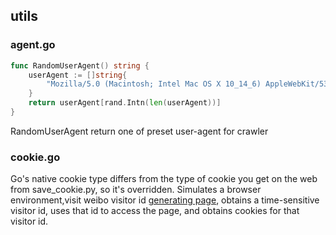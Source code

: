 ## utils

### agent.go

```go
func RandomUserAgent() string {
	userAgent := []string{
		"Mozilla/5.0 (Macintosh; Intel Mac OS X 10_14_6) AppleWebKit/537.36 (KHTML, like Gecko) Chrome/77.0.3865.120 Safari/537.36",
	}
	return userAgent[rand.Intn(len(userAgent))]
}
```

RandomUserAgent return one of preset user-agent for crawler

### cookie.go

Go's native cookie type differs from the type of cookie you get on the web from save_cookie.py, so it's overridden.
Simulates a browser environment,visit weibo visitor id [generating page](https://passport.weibo.com/visitor/genvisitor), obtains a time-sensitive visitor id, uses that id to access the page, and obtains cookies for that visitor id.




